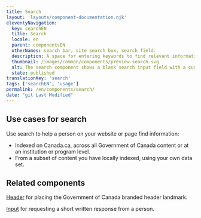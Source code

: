 ```yaml
---
title: Search
layout: 'layouts/component-documentation.njk'
eleventyNavigation:
  key: searchEN
  title: Search
  locale: en
  parent: componentsEN
  otherNames: search bar, site search box, search field.
  description: A space for entering keywords to find relevant information.
  thumbnail: /images/common/components/preview-search.svg
  alt: The search component shows a blank search input field with a cursor in it. At the end of the input field is a dark blue rectangle representing a button with a search icon in it.
  state: published
translationKey: 'search'
tags: ['searchEN', 'usage']
permalink: /en/components/search/
date: "git Last Modified"
---
```


## Use cases for search

Use search to help a person on your website or page find information:

- Indexed on Canada.ca, across all Government of Canada content or at an institution or program level.
- From a subset of content you have locally indexed, using your own data set.

<article class="bg-full-width bg-primary text-light pt-500 pb-400 my-500">
  <h2 class="mt-0 mb-400">Related components</h2>

  <a href="{{ links.header }}" class="link-light">Header</a> for placing the Government of Canada branded header landmark.

<a href="{{ links.input }}" class="link-light">Input</a> for requesting a short written response from a person.

</article>
